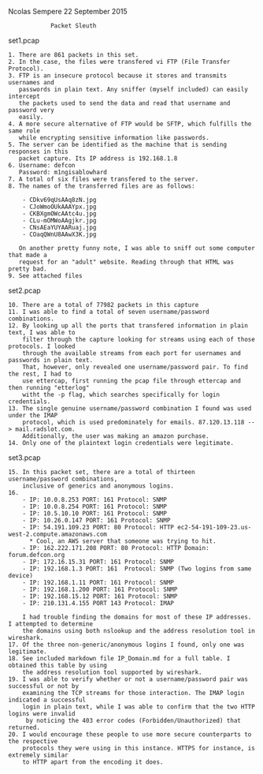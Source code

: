 Ncolas Sempere
22 September 2015

				Packet Sleuth

set1.pcap

	1. There are 861 packets in this set.
	2. In the case, the files were transfered vi FTP (File Transfer Protocol).
	3. FTP is an insecure protocol because it stores and transmits usernames and
	   passwords in plain text. Any sniffer (myself included) can easily intercept
	   the packets used to send the data and read that username and password very
	   easily.
	4. A more secure alternative of FTP would be SFTP, which fulfills the same role 
	   while encrypting sensitive information like passwords.
	5. The server can be identified as the machine that is sending responses in this
	   packet capture. Its IP address is 192.168.1.8  
	6. Username: defcon 
	   Password: m1ngisablowhard
	7. A total of six files were transfered to the server.
	8. The names of the transferred files are as follows:
		
		- CDkv69qUsAAq8zN.jpg
		- CJoWmoOUkAAAYpx.jpg
		- CKBXgmOWcAAtc4u.jpg
		- CLu-mOMWoAAgjkr.jpg
		- CNsAEaYUYAARuaj.jpg
		- COaqQWnU8AAwX3K.jpg
	   
	   On another pretty funny note, I was able to sniff out some computer that made a
	   request for an "adult" website. Reading through that HTML was pretty bad.  
	9. See attached files

set2.pcap

	10. There are a total of 77982 packets in this capture
	11. I was able to find a total of seven username/password combinations.
	12. By looking up all the ports that transfered information in plain text, I was able to 
	    filter through the capture looking for streams using each of those protocols. I looked 
	    through the available streams from each port for usernames and passwords in plain text.
	    That, however, only revealed one username/password pair. To find the rest, I had to 
	    use ettercap, first running the pcap file through ettercap and then running "etterlog"
	    witht the -p flag, which searches specifically for login credentials.
	13. The single genuine username/password combination I found was used under the IMAP 
	    protocol, which is used predominately for emails. 87.120.13.118 --> mail.radslot.com. 
	    Additionally, the user was making an amazon purchase. 
	14. Only one of the plaintext login credentials were legitimate.

set3.pcap

	15. In this packet set, there are a total of thirteen username/password combinations,
	    inclusive of generics and anonymous logins.
	16. 
		- IP: 10.0.8.253 PORT: 161 Protocol: SNMP
		- IP: 10.0.8.254 PORT: 161 Protocol: SNMP 
		- IP: 10.5.10.10 PORT: 161 Protocol: SNMP 
		- IP: 10.26.0.147 PORT: 161 Protocol: SNMP 
		- IP: 54.191.109.23 PORT: 80 Protocol: HTTP ec2-54-191-109-23.us-west-2.compute.amazonaws.com
		  * Cool, an AWS server that someone was trying to hit.
		- IP: 162.222.171.208 PORT: 80 Protocol: HTTP Domain: forum.defcon.org
		- IP: 172.16.15.31 PORT: 161 Protocol: SNMP 
		- IP: 192.168.1.3 PORT: 161  Protocol: SNMP (Two logins from same device)
		- IP: 192.168.1.11 PORT: 161 Protocol: SNMP 
		- IP: 192.168.1.200 PORT: 161 Protocol: SNMP 
		- IP: 192.168.15.12 PORT: 161 Protocol: SNMP 
		- IP: 210.131.4.155 PORT 143 Protocol: IMAP 

	    I had trouble finding the domains for most of these IP addresses. I attempted to determine
	    the domains using both nslookup and the address resolution tool in wireshark.
	17. Of the three non-generic/anonymous logins I found, only one was legitimate.
	18. See included markdown file IP_Domain.md for a full table. I obtained this table by using 
	    the address resolution tool supported by wireshark.
	19. I was able to verify whether or not a username/password pair was successful or not by
	    examining the TCP streams for those interaction. The IMAP login indicated a successful
	    login in plain text, while I was able to confirm that the two HTTP logins were invalid
	     by noticing the 403 error codes (Forbidden/Unauthorized) that returned.
	20. I would encourage these people to use more secure counterparts to the respective
	    protocols they were using in this instance. HTTPS for instance, is extremely similar
	    to HTTP apart from the encoding it does.
